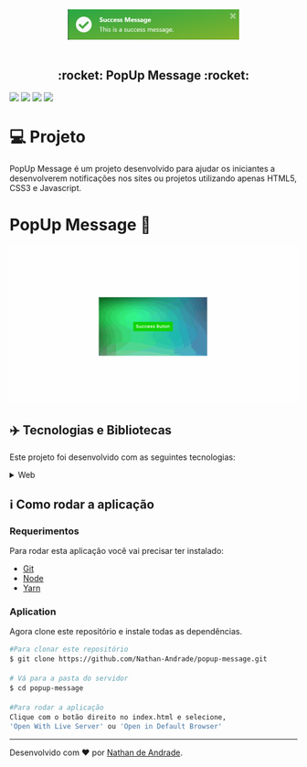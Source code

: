 <div align="center">
    <img src="https://github.com/Nathan-Andrade/popup-message/blob/master/assets/message-popup.PNG?raw=true" width="300px"/>
</div>

<br />

<h2 align="center">
    :rocket: PopUp Message :rocket:
</h2>

   ![](https://img.shields.io/github/languages/count/Nathan-Andrade/popup-message?color=%230FD408) ![](https://img.shields.io/github/languages/top/Nathan-Andrade/popup-message?color=%230FD408) ![](https://img.shields.io/github/repo-size/Nathan-Andrade/popup-message?color=%230FD408) ![](https://img.shields.io/github/last-commit/Nathan-Andrade/popup-message?color=%230FD408)

<p align="center">
  
</p>


# :computer: Projeto

PopUp Message é um projeto desenvolvido para ajudar os iniciantes a desenvolverem notificações nos sites ou projetos utilizando apenas HTML5, CSS3 e Javascript.

 <p align="center">
  <h1>PopUp Message 📨</h1>
  <img src="https://github.com/Nathan-Andrade/popup-message/blob/master/github-pictures/MessagePopUp.gif?raw=true" alt="message success">
</p>

 ## :airplane: Tecnologias e Bibliotecas

Este projeto foi desenvolvido com as seguintes tecnologias:

<details>
  <summary>Web</summary>

-   [HTML5](https://www.w3schools.com/html/default.asp)
-   [CSS3](https://www.w3schools.com/css/)
-   [JavaScript](https://www.w3schools.com/js/DEFAULT.asp)
-   [VS Code](https://code.visualstudio.com/)

</details>


## :information_source: Como rodar a aplicação

### Requerimentos

Para rodar esta aplicação você vai precisar ter instalado:
* [Git](https://git-scm.com)
* [Node](https://nodejs.org/)
* [Yarn](https://yarnpkg.com/) 

### Aplication

Agora clone este repositório e instale todas as dependências.
```bash
#Para clonar este repositório
$ git clone https://github.com/Nathan-Andrade/popup-message.git

# Vá para a pasta do servidor
$ cd popup-message

#Para rodar a aplicação
Clique com o botão direito no index.html e selecione,
'Open With Live Server' ou 'Open in Default Browser'

```
---

Desenvolvido com ❤️ por <a href="https://www.linkedin.com/in/nathan-a-1b9436124/">Nathan de Andrade</a>.
